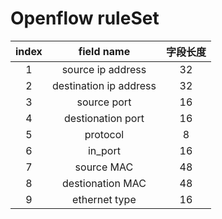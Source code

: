 # Openflow ruleSet

| index |       field name       | 字段长度 |
| :---: | :--------------------: | :------: |
|   1   |   source ip address    |    32    |
|   2   | destination ip address |    32    |
|   3   |      source port       |    16    |
|   4   |   destionation port    |    16    |
|   5   |        protocol        |    8     |
|   6   |        in_port         |    16    |
|   7   |       source MAC       |    48    |
|   8   |    destionation MAC    |    48    |
|   9   |     ethernet type      |    16    |
